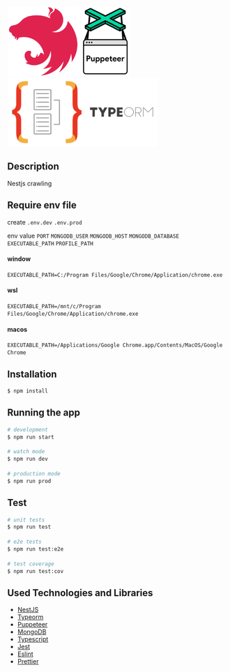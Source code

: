 <a href="http://nestjs.com/" target="_blank"><img src="https://raw.githubusercontent.com/ukyiJS/pokemon-crawling/master/src/assets/img/nest.svg" height="160"/></a>
<a href="https://pptr.dev/" target="_blank"><img src="https://raw.githubusercontent.com/ukyiJS/pokemon-crawling/master/src/assets/img/puppeteer.png" height="160"></a>
<a href="https://typeorm.io/" target="_blank"><img src="https://raw.githubusercontent.com/ukyiJS/pokemon-crawling/master/src/assets/img/typeorm.png" height="160"></a>

## Description

Nestjs crawling

## Require env file

create `.env.dev` `.env.prod`

env value `PORT` `MONGODB_USER` `MONGODB_HOST` `MONGODB_DATABASE` `EXECUTABLE_PATH` `PROFILE_PATH`

#### window

`EXECUTABLE_PATH=C:/Program Files/Google/Chrome/Application/chrome.exe`

#### wsl

`EXECUTABLE_PATH=/mnt/c/Program Files/Google/Chrome/Application/chrome.exe`

#### macos

`EXECUTABLE_PATH=/Applications/Google Chrome.app/Contents/MacOS/Google Chrome`

## Installation

```bash
$ npm install
```

## Running the app

```bash
# development
$ npm run start

# watch mode
$ npm run dev

# production mode
$ npm run prod
```

## Test

```bash
# unit tests
$ npm run test

# e2e tests
$ npm run test:e2e

# test coverage
$ npm run test:cov
```

## Used Technologies and Libraries

- [NestJS](https://nestjs.com/)
- [Typeorm](https://typeorm.io/)
- [Puppeteer](https://pptr.dev/)
- [MongoDB](https://www.mongodb.com/)
- [Typescript](https://www.typescriptlang.org/)
- [Jest](https://jestjs.io/)
- [Eslint](https://eslint.org/)
- [Prettier](https://prettier.io/)
